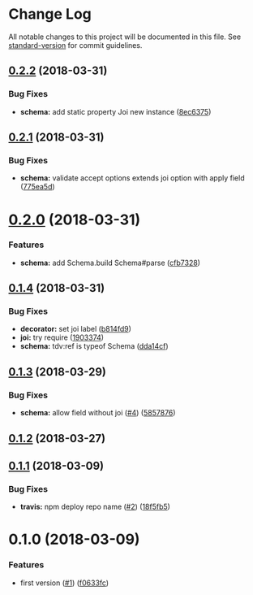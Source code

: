 # Change Log

All notable changes to this project will be documented in this file. See [standard-version](https://github.com/conventional-changelog/standard-version) for commit guidelines.

<a name="0.2.2"></a>
## [0.2.2](https://github.com/vitarn/tdv/compare/v0.2.1...v0.2.2) (2018-03-31)


### Bug Fixes

* **schema:** add static property Joi new instance ([8ec6375](https://github.com/vitarn/tdv/commit/8ec6375))



<a name="0.2.1"></a>
## [0.2.1](https://github.com/vitarn/tdv/compare/v0.2.0...v0.2.1) (2018-03-31)


### Bug Fixes

* **schema:** validate accept options extends joi option with apply field ([775ea5d](https://github.com/vitarn/tdv/commit/775ea5d))



<a name="0.2.0"></a>
# [0.2.0](https://github.com/vitarn/tdv/compare/v0.1.4...v0.2.0) (2018-03-31)


### Features

* **schema:** add Schema.build Schema#parse ([cfb7328](https://github.com/vitarn/tdv/commit/cfb7328))



<a name="0.1.4"></a>
## [0.1.4](https://github.com/vitarn/tdv/compare/v0.1.3...v0.1.4) (2018-03-31)


### Bug Fixes

* **decorator:** set joi label ([b814fd9](https://github.com/vitarn/tdv/commit/b814fd9))
* **joi:** try require ([1903374](https://github.com/vitarn/tdv/commit/1903374))
* **schema:** tdv:ref is typeof Schema ([dda14cf](https://github.com/vitarn/tdv/commit/dda14cf))



<a name="0.1.3"></a>
## [0.1.3](https://github.com/vitarn/tdv/compare/v0.1.2...v0.1.3) (2018-03-29)


### Bug Fixes

* **schema:** allow field without joi ([#4](https://github.com/vitarn/tdv/issues/4)) ([5857876](https://github.com/vitarn/tdv/commit/5857876))



<a name="0.1.2"></a>
## [0.1.2](https://github.com/vitarn/tdv/compare/v0.1.1...v0.1.2) (2018-03-27)



<a name="0.1.1"></a>
## [0.1.1](https://github.com/vitarn/tdv/compare/v0.1.0...v0.1.1) (2018-03-09)


### Bug Fixes

* **travis:** npm deploy repo name ([#2](https://github.com/vitarn/tdv/issues/2)) ([18f5fb5](https://github.com/vitarn/tdv/commit/18f5fb5))



<a name="0.1.0"></a>
# 0.1.0 (2018-03-09)


### Features

* first version ([#1](https://github.com/vitarn/tdv/issues/1)) ([f0633fc](https://github.com/vitarn/tdv/commit/f0633fc))
